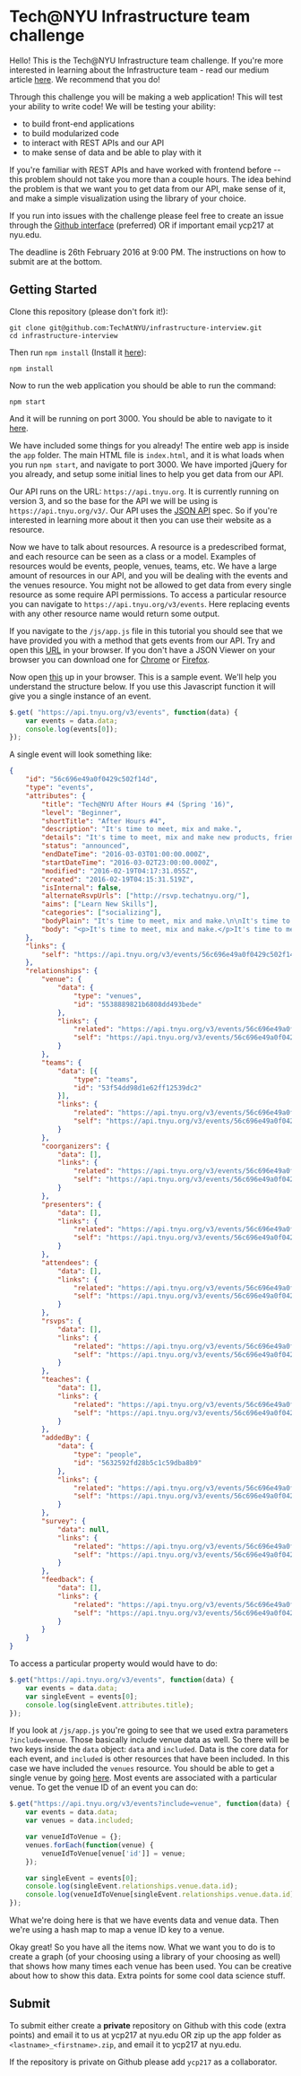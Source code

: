 # Tech@NYU Infrastructure team challenge

Hello! This is the Tech@NYU Infrastructure team challenge. If you're more interested in learning about the Infrastructure team - read our medium article [here](https://blog.techatnyu.org/tech-nyu-s-internal-infrastructure-team-868c365cd496#.1ssukbte0). We recommend that you do!

Through this challenge you will be making a web application! This will test your ability to write code! We will be testing your ability:

- to build front-end applications
- to build modularized code
- to interact with REST APIs and our API
- to make sense of data and be able to play with it

If you're familiar with REST APIs and have worked with frontend before -- this problem should not take you more than a couple hours. The idea behind the problem is that we want you to get data from our API, make sense of it, and make a simple visualization using the library of your choice.

If you run into issues with the challenge please feel free to create an issue through the [Github interface](https://github.com/TechAtNYU/infrastructure-interview/issues) (preferred) OR if important email ycp217 at nyu.edu.

The deadline is 26th February 2016 at 9:00 PM. The instructions on how to submit are at the bottom.

## Getting Started

Clone this repository (please don't fork it!):

```
git clone git@github.com:TechAtNYU/infrastructure-interview.git
cd infrastructure-interview
```

Then run `npm install` (Install it [here](https://www.npmjs.com/)):

```
npm install
```

Now to run the web application you should be able to run the command:

```
npm start
```

And it will be running on port 3000. You should be able to navigate to it [here](http://localhost:3000/).

We have included some things for you already! The entire web app is inside the `app` folder. The main HTML file is `index.html`, and it is what loads when you run `npm start`, and navigate to port 3000. We have imported jQuery for you already, and setup some initial lines to help you get data from our API.

Our API runs on the URL: `https://api.tnyu.org`. It is currently running on version 3, and so the base for the API we will be using is `https://api.tnyu.org/v3/`. Our API uses the [JSON API](http://jsonapi.org/) spec. So if you're interested in learning more about it then you can use their website as a resource.

Now we have to talk about resources. A resource is a predescribed format, and each resource can be seen as a class or a model. Examples of resources would be events, people, venues, teams, etc. We have a large amount of resources in our API, and you will be dealing with the events and the venues resource. You might not be allowed to get data from every single resource as some require API permissions. To access a particular resource you can navigate to `https://api.tnyu.org/v3/events`. Here replacing events with any other resource name would return some output.

If you navigate to the `/js/app.js` file in this tutorial you should see that we have provided you with a method that gets events from our API. Try and open this [URL](https://api.tnyu.org/v3/events) in your browser. If you don't have a JSON Viewer on your browser you can download one for [Chrome](https://chrome.google.com/webstore/detail/jsonview/chklaanhfefbnpoihckbnefhakgolnmc?hl=en) or [Firefox](https://addons.mozilla.org/en-us/firefox/addon/jsonview/).

Now open [this](https://api.tnyu.org/v3/events/56c696e49a0f0429c502f14d) up in your browser. This is a sample event. We'll help you understand the structure below. If you use this Javascript function it will give you a single instance of an event.

```js
$.get( "https://api.tnyu.org/v3/events", function(data) {
    var events = data.data;
    console.log(events[0]);
});
```

A single event will look something like:

```json
{
    "id": "56c696e49a0f0429c502f14d",
    "type": "events",
    "attributes": {
        "title": "Tech@NYU After Hours #4 (Spring '16)",
        "level": "Beginner",
        "shortTitle": "After Hours #4",
        "description": "It's time to meet, mix and make.",
        "details": "It's time to meet, mix and make new products, friends and collegiate bonds. Also come with projects and an open mind. Pizza will be served! Make sure to RSVP!",
        "status": "announced",
        "endDateTime": "2016-03-03T01:00:00.000Z",
        "startDateTime": "2016-03-02T23:00:00.000Z",
        "modified": "2016-02-19T04:17:31.055Z",
        "created": "2016-02-19T04:15:31.519Z",
        "isInternal": false,
        "alternateRsvpUrls": ["http://rsvp.techatnyu.org/"],
        "aims": ["Learn New Skills"],
        "categories": ["socializing"],
        "bodyPlain": "It's time to meet, mix and make.\n\nIt's time to meet, mix and make new products, friends and collegiate bonds. Also come with projects and an open mind. Pizza will be served! Make sure to RSVP!\n\nAll Tech@NYU events are covered by a strict anti-harassment policy: http://techatnyu.org/anti-harassment",
        "body": "<p>It's time to meet, mix and make.</p>It's time to meet, mix and make new products, friends and collegiate bonds. Also come with projects and an open mind. Pizza will be served! Make sure to RSVP!<p>All Tech@NYU events are covered by a strict <a href=\"http://techatnyu.org/anti-harassment\">anti-harassment policy</a>.</p>"
    },
    "links": {
        "self": "https://api.tnyu.org/v3/events/56c696e49a0f0429c502f14d"
    },
    "relationships": {
        "venue": {
            "data": {
                "type": "venues",
                "id": "5538889821b6808dd493bede"
            },
            "links": {
                "related": "https://api.tnyu.org/v3/events/56c696e49a0f0429c502f14d/venue",
                "self": "https://api.tnyu.org/v3/events/56c696e49a0f0429c502f14d/relationships/venue"
            }
        },
        "teams": {
            "data": [{
                "type": "teams",
                "id": "53f54dd98d1e62ff12539dc2"
            }],
            "links": {
                "related": "https://api.tnyu.org/v3/events/56c696e49a0f0429c502f14d/teams",
                "self": "https://api.tnyu.org/v3/events/56c696e49a0f0429c502f14d/relationships/teams"
            }
        },
        "coorganizers": {
            "data": [],
            "links": {
                "related": "https://api.tnyu.org/v3/events/56c696e49a0f0429c502f14d/coorganizers",
                "self": "https://api.tnyu.org/v3/events/56c696e49a0f0429c502f14d/relationships/coorganizers"
            }
        },
        "presenters": {
            "data": [],
            "links": {
                "related": "https://api.tnyu.org/v3/events/56c696e49a0f0429c502f14d/presenters",
                "self": "https://api.tnyu.org/v3/events/56c696e49a0f0429c502f14d/relationships/presenters"
            }
        },
        "attendees": {
            "data": [],
            "links": {
                "related": "https://api.tnyu.org/v3/events/56c696e49a0f0429c502f14d/attendees",
                "self": "https://api.tnyu.org/v3/events/56c696e49a0f0429c502f14d/relationships/attendees"
            }
        },
        "rsvps": {
            "data": [],
            "links": {
                "related": "https://api.tnyu.org/v3/events/56c696e49a0f0429c502f14d/rsvps",
                "self": "https://api.tnyu.org/v3/events/56c696e49a0f0429c502f14d/relationships/rsvps"
            }
        },
        "teaches": {
            "data": [],
            "links": {
                "related": "https://api.tnyu.org/v3/events/56c696e49a0f0429c502f14d/teaches",
                "self": "https://api.tnyu.org/v3/events/56c696e49a0f0429c502f14d/relationships/teaches"
            }
        },
        "addedBy": {
            "data": {
                "type": "people",
                "id": "5632592fd28b5c1c59dba8b9"
            },
            "links": {
                "related": "https://api.tnyu.org/v3/events/56c696e49a0f0429c502f14d/addedBy",
                "self": "https://api.tnyu.org/v3/events/56c696e49a0f0429c502f14d/relationships/addedBy"
            }
        },
        "survey": {
            "data": null,
            "links": {
                "related": "https://api.tnyu.org/v3/events/56c696e49a0f0429c502f14d/survey",
                "self": "https://api.tnyu.org/v3/events/56c696e49a0f0429c502f14d/relationships/survey"
            }
        },
        "feedback": {
            "data": [],
            "links": {
                "related": "https://api.tnyu.org/v3/events/56c696e49a0f0429c502f14d/feedback",
                "self": "https://api.tnyu.org/v3/events/56c696e49a0f0429c502f14d/relationships/feedback"
            }
        }
    }
}
```

To access a particular property would would have to do:

```js
$.get("https://api.tnyu.org/v3/events", function(data) {
    var events = data.data;
    var singleEvent = events[0];
    console.log(singleEvent.attributes.title);
});
```

If you look at `/js/app.js` you're going to see that we used extra parameters `?include=venue`. Those basically include venue data as well. So there will be two keys inside the `data` object: `data` and `included`. Data is the core data for each event, and `included` is other resources that have been included. In this case we have included the `venues` resource. You should be able to get a single venue by going [here](https://api.tnyu.org/v3/venues/5538889821b6808dd493bede). Most events are associated with a particular venue. To get the venue ID of an event you can do:

```js
$.get("https://api.tnyu.org/v3/events?include=venue", function(data) {
    var events = data.data;
    var venues = data.included;

    var venueIdToVenue = {};
    venues.forEach(function(venue) {
        venueIdToVenue[venue['id']] = venue;
    });

    var singleEvent = events[0];
    console.log(singleEvent.relationships.venue.data.id);
    console.log(venueIdToVenue[singleEvent.relationships.venue.data.id]);
});
```

What we're doing here is that we have events data and venue data. Then we're using a hash map to map a venue ID key to a venue.

Okay great! So you have all the items now. What we want you to do is to create a graph (of your choosing using a library of your choosing as well) that shows how many times each venue has been used. You can be creative about how to show this data. Extra points for some cool data science stuff.

## Submit

To submit either create a **private** repository on Github with this code (extra points) and email it to us at ycp217 at nyu.edu OR zip up the app folder as `<lastname>_<firstname>.zip`, and email it to ycp217 at nyu.edu.

If the repository is private on Github please add `ycp217` as a collaborator.
